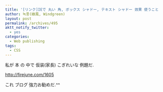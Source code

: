 ```yaml
---
title: '[リンク]IEで 丸い 角, ボックス シャドー, テキスト シャドー 效果 使うこと'
author: 녹풍(綠風, Windgreen)
layout: post
permalink: /archives/495
aktt_notify_twitter:
  - yes
categories:
  - Web publishing
tags:
  - CSS
---
```

私が 本 の 中で 仮装(家長) こぎれいな 例題だ. <div>
  <a href="http://firejune.com/1605" target="_blank">http://firejune.com/1605</a>
</div>

<div>
  これ ブログ 強力お勧めだ.^^
</div>
